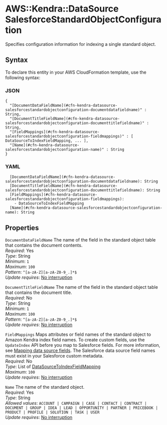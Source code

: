 # AWS::Kendra::DataSource SalesforceStandardObjectConfiguration<a name="aws-properties-kendra-datasource-salesforcestandardobjectconfiguration"></a>

Specifies configuration information for indexing a single standard object\.

## Syntax<a name="aws-properties-kendra-datasource-salesforcestandardobjectconfiguration-syntax"></a>

To declare this entity in your AWS CloudFormation template, use the following syntax:

### JSON<a name="aws-properties-kendra-datasource-salesforcestandardobjectconfiguration-syntax.json"></a>

```
{
  "[DocumentDataFieldName](#cfn-kendra-datasource-salesforcestandardobjectconfiguration-documentdatafieldname)" : String,
  "[DocumentTitleFieldName](#cfn-kendra-datasource-salesforcestandardobjectconfiguration-documenttitlefieldname)" : String,
  "[FieldMappings](#cfn-kendra-datasource-salesforcestandardobjectconfiguration-fieldmappings)" : [ DataSourceToIndexFieldMapping, ... ],
  "[Name](#cfn-kendra-datasource-salesforcestandardobjectconfiguration-name)" : String
}
```

### YAML<a name="aws-properties-kendra-datasource-salesforcestandardobjectconfiguration-syntax.yaml"></a>

```
  [DocumentDataFieldName](#cfn-kendra-datasource-salesforcestandardobjectconfiguration-documentdatafieldname): String
  [DocumentTitleFieldName](#cfn-kendra-datasource-salesforcestandardobjectconfiguration-documenttitlefieldname): String
  [FieldMappings](#cfn-kendra-datasource-salesforcestandardobjectconfiguration-fieldmappings):
    - DataSourceToIndexFieldMapping
  [Name](#cfn-kendra-datasource-salesforcestandardobjectconfiguration-name): String
```

## Properties<a name="aws-properties-kendra-datasource-salesforcestandardobjectconfiguration-properties"></a>

`DocumentDataFieldName` <a name="cfn-kendra-datasource-salesforcestandardobjectconfiguration-documentdatafieldname"></a>
The name of the field in the standard object table that contains the document contents\.  
_Required_: Yes  
_Type_: String  
_Minimum_: `1`  
_Maximum_: `100`  
_Pattern_: `^[a-zA-Z][a-zA-Z0-9_.]*$`  
_Update requires_: [No interruption](https://docs.aws.amazon.com/AWSCloudFormation/latest/UserGuide/using-cfn-updating-stacks-update-behaviors.html#update-no-interrupt)

`DocumentTitleFieldName` <a name="cfn-kendra-datasource-salesforcestandardobjectconfiguration-documenttitlefieldname"></a>
The name of the field in the standard object table that contains the document title\.  
_Required_: No  
_Type_: String  
_Minimum_: `1`  
_Maximum_: `100`  
_Pattern_: `^[a-zA-Z][a-zA-Z0-9_.]*$`  
_Update requires_: [No interruption](https://docs.aws.amazon.com/AWSCloudFormation/latest/UserGuide/using-cfn-updating-stacks-update-behaviors.html#update-no-interrupt)

`FieldMappings` <a name="cfn-kendra-datasource-salesforcestandardobjectconfiguration-fieldmappings"></a>
Maps attributes or field names of the standard object to Amazon Kendra index field names\. To create custom fields, use the `UpdateIndex` API before you map to Salesforce fields\. For more information, see [Mapping data source fields](https://docs.aws.amazon.com/kendra/latest/dg/field-mapping.html)\. The Salesforce data source field names must exist in your Salesforce custom metadata\.  
_Required_: No  
_Type_: List of [DataSourceToIndexFieldMapping](aws-properties-kendra-datasource-datasourcetoindexfieldmapping.md)  
_Maximum_: `100`  
_Update requires_: [No interruption](https://docs.aws.amazon.com/AWSCloudFormation/latest/UserGuide/using-cfn-updating-stacks-update-behaviors.html#update-no-interrupt)

`Name` <a name="cfn-kendra-datasource-salesforcestandardobjectconfiguration-name"></a>
The name of the standard object\.  
_Required_: Yes  
_Type_: String  
_Allowed values_: `ACCOUNT | CAMPAIGN | CASE | CONTACT | CONTRACT | DOCUMENT | GROUP | IDEA | LEAD | OPPORTUNITY | PARTNER | PRICEBOOK | PRODUCT | PROFILE | SOLUTION | TASK | USER`  
_Update requires_: [No interruption](https://docs.aws.amazon.com/AWSCloudFormation/latest/UserGuide/using-cfn-updating-stacks-update-behaviors.html#update-no-interrupt)
